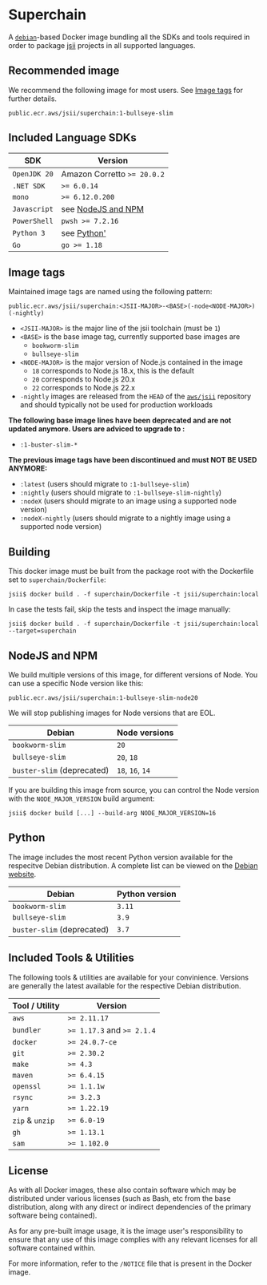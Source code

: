 # Superchain

A [`debian`][debian]-based Docker image bundling all the SDKs and tools
required in order to package [jsii] projects in all supported languages.

[debian]: https://gallery.ecr.aws/debian/debian
[jsii]: https://github.com/aws/jsii

## Recommended image

We recommend the following image for most users.
See [Image tags](#image-tags) for further details.

```
public.ecr.aws/jsii/superchain:1-bullseye-slim
```

## Included Language SDKs

| SDK          | Version                               |
| ------------ | ------------------------------------- |
| `OpenJDK 20` | Amazon Corretto `>= 20.0.2`           |
| `.NET SDK`   | `>= 6.0.14`                           |
| `mono`       | `>= 6.12.0.200`                       |
| `Javascript` | see [NodeJS and NPM](#nodejs-and-npm) |
| `PowerShell` | `pwsh >= 7.2.16`                      |
| `Python 3`   | see [Python'](#python)                |
| `Go`         | `go >= 1.18`                          |

## Image tags

Maintained image tags are named using the following pattern:

```
public.ecr.aws/jsii/superchain:<JSII-MAJOR>-<BASE>(-node<NODE-MAJOR>)(-nightly)
```

- `<JSII-MAJOR>` is the major line of the jsii toolchain (must be `1`)
- `<BASE>` is the base image tag, currently supported base images are
  - `bookworm-slim`
  - `bullseye-slim`
- `<NODE-MAJOR>` is the major version of Node.js contained in the image
  - `18` corresponds to Node.js 18.x, this is the default
  - `20` corresponds to Node.js 20.x
  - `22` corresponds to Node.js 22.x
- `-nightly` images are released from the `HEAD` of the [`aws/jsii`][jsii]
  repository and should typically not be used for production workloads

**The following base image lines have been deprecated and are not updated anymore. Users are adviced to upgrade to :**

- `:1-buster-slim-*`

**The previous image tags have been discontinued and must NOT BE USED ANYMORE:**

- `:latest` (users should migrate to `:1-bullseye-slim`)
- `:nightly` (users should migrate to `:1-bullseye-slim-nightly`)
- `:nodeX` (users should migrate to an image using a supported node version)
- `:nodeX-nightly` (users should migrate to a nightly image using a supported node version)

## Building

This docker image must be built from the package root with the Dockerfile set to
`superchain/Dockerfile`:

```
jsii$ docker build . -f superchain/Dockerfile -t jsii/superchain:local
```

In case the tests fail, skip the tests and inspect the image manually:

```
jsii$ docker build . -f superchain/Dockerfile -t jsii/superchain:local --target=superchain
```

## NodeJS and NPM

We build multiple versions of this image, for different versions of Node.
You can use a specific Node version like this:

```
public.ecr.aws/jsii/superchain:1-bullseye-slim-node20
```

We will stop publishing images for Node versions that are EOL.

| Debian                     | Node versions    |
| -------------------------- | ---------------- |
| `bookworm-slim`            | `20`             |
| `bullseye-slim`            | `20`, `18`       |
| `buster-slim` (deprecated) | `18`, `16`, `14` |

If you are building this image from source, you can control the Node version with the
`NODE_MAJOR_VERSION` build argument:

```
jsii$ docker build [...] --build-arg NODE_MAJOR_VERSION=16
```

## Python

The image includes the most recent Python version available for the respecitve Debian distribution.
A complete list can be viewed on the [Debian website](https://wiki.debian.org/Python#Supported_Python_Versions).

| Debian                     | Python version |
| -------------------------- | -------------- |
| `bookworm-slim`            | `3.11`         |
| `bullseye-slim`            | `3.9`          |
| `buster-slim` (deprecated) | `3.7`          |


## Included Tools & Utilities

The following tools & utilities are available for your convinience.
Versions are generally the latest available for the respective Debian distribution.

| Tool / Utility  | Version                    |
| --------------- | -------------------------- |
| `aws`           | `>= 2.11.17`               |
| `bundler`       | `>= 1.17.3` and `>= 2.1.4` |
| `docker`        | `>= 24.0.7-ce`             |
| `git`           | `>= 2.30.2`                |
| `make`          | `>= 4.3`                   |
| `maven`         | `>= 6.4.15`                |
| `openssl`       | `>= 1.1.1w`                |
| `rsync`         | `>= 3.2.3`                 |
| `yarn`          | `>= 1.22.19`               |
| `zip` & `unzip` | `>= 6.0-19`                |
| `gh`            | `>= 1.13.1`                |
| `sam`           | `>= 1.102.0`               |

## License

As with all Docker images, these also contain software which may be distributed
under various licenses (such as Bash, etc from the base distribution, along with
any direct or indirect dependencies of the primary software being contained).

As for any pre-built image usage, it is the image user's responsibility to
ensure that any use of this image complies with any relevant licenses for all
software contained within.

For more information, refer to the `/NOTICE` file that is present in the Docker
image.
